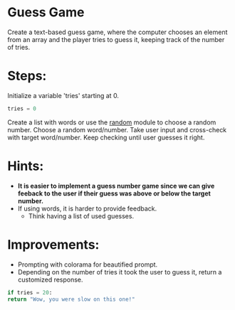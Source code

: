 # Guess Game

Create a text-based guess game, where the computer chooses an element from an array and the player tries to guess it, keeping track of the number of tries.

# Steps:
Initialize a variable 'tries' starting at 0.
```python
tries = 0
```

Create a list with words or use the [random](https://docs.python.org/3/library/random.html) module to choose a random number.
Choose a random word/number.
Take user input and cross-check with target word/number.
Keep checking until user guesses it right.

# Hints:
  * **It is easier to implement a guess number game since we can give feeback to the user if their guess was above or below the target number.**
  * If using words, it is harder to provide feedback.
    * Think having a list of used guesses.

# Improvements:
  * Prompting with colorama for beautified prompt. 
  * Depending on the number of tries it took the user to guess it, return a customized response.
```python
if tries = 20:
return "Wow, you were slow on this one!"
```
